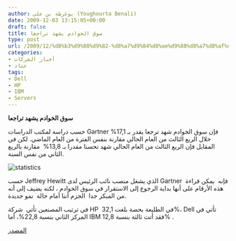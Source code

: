 ```yaml
---
author: يوغرطة بن علي (Youghourta Benali)
date: 2009-12-03 13:15:05+00:00
draft: false
title: سوق الخوادم يشهد تراجعا
type: post
url: /2009/12/%d8%b3%d9%88%d9%82-%d8%a7%d9%84%d8%ae%d9%88%d8%a7%d8%af%d9%85-%d9%8a%d8%b4%d9%87%d8%af-%d8%aa%d8%b1%d8%a7%d8%ac%d8%b9%d8%a7/
categories:
- أخبار الشركات
- عتاد
tags:
- Dell
- HP
- IBM
- Servers
---
```


**سوق الخوادم يشهد تراجعا**



حسب دراسة لمكتب الدراسات Gartner فإن سوق الخوادم شهد ترجعا يقدر بـ 17,1%  خلال الربع الثالث من العام الحالي مقارنة بنفس الفترة من العام الماضي. لكن في المقابل فإن الربع الثالث من العام الحالي شهد تحسنا مقدرا بـ 13,8%  مقارنة بالربع الثاني من نفس السنة.

![statistics](https://www.it-scoop.com/wp-content/uploads/2009/12/statistics-300x241.jpg)


حسب Jeffrey Hewitt الذي يشغل منصب نائب الرئيس لدى Gartner  فإنه  يمكن قراءة هذه الأرقام على أنها بداية الرجوع إلى الاستقرار في سوق الخوادم ، لكنه يضيف إلى أنه من المبكر جدا  الجزم أننا أمام حالة  نمو جديدة.

في ترتيب المصنعين تأتي  شركة HP  في الطليعة بحصة بلغت 32,1%، Dell تأتي في المركز الثاني بنسبة 22,8%، أما IBM فقد أتت ثالثة بنسبة 12,8% .

[المصدر](http://www.gartner.com/it/page.jsp?id=1238521)
